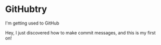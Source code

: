 # GitHubtry
I'm getting used to GitHub

Hey, I just discovered how to make commit messages, and this is my first on!
